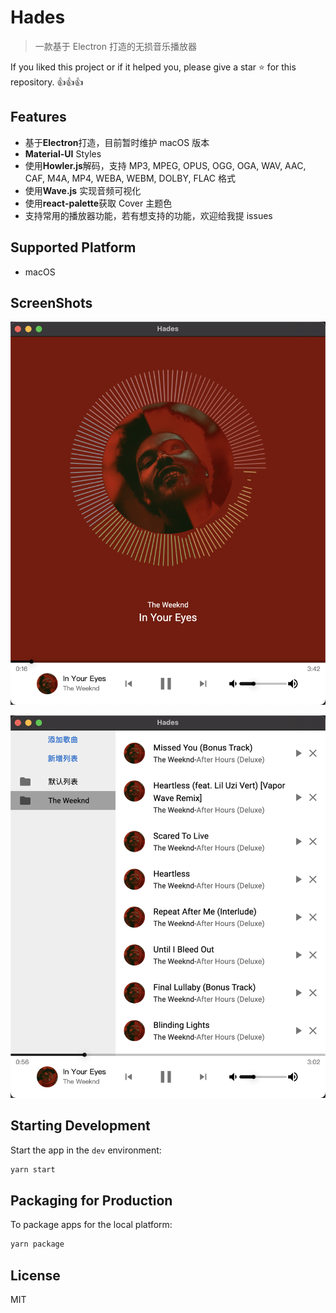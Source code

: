 # Hades

> 一款基于 Electron 打造的无损音乐播放器

If you liked this project or if it helped you, please give a star ⭐️ for this repository. 👍👍👍

## Features

- 基于**Electron**打造，目前暂时维护 macOS 版本
- **Material-UI** Styles
- 使用**Howler.js**解码，支持 MP3, MPEG, OPUS, OGG, OGA, WAV, AAC, CAF, M4A, MP4, WEBA, WEBM, DOLBY, FLAC 格式
- 使用**Wave.js** 实现音频可视化
- 使用**react-palette**获取 Cover 主题色
- 支持常用的播放器功能，若有想支持的功能，欢迎给我提 issues

## Supported Platform

- macOS

## ScreenShots

![ScreenShot1](https://github.com/Achilles822/electron-music-player/blob/main/screenshots/screen-shot.png)

![ScreenShot2](https://github.com/Achilles822/electron-music-player/blob/main/screenshots/screen-shot2.png)

## Starting Development

Start the app in the `dev` environment:

```bash
yarn start
```

## Packaging for Production

To package apps for the local platform:

```bash
yarn package
```

## License

MIT
